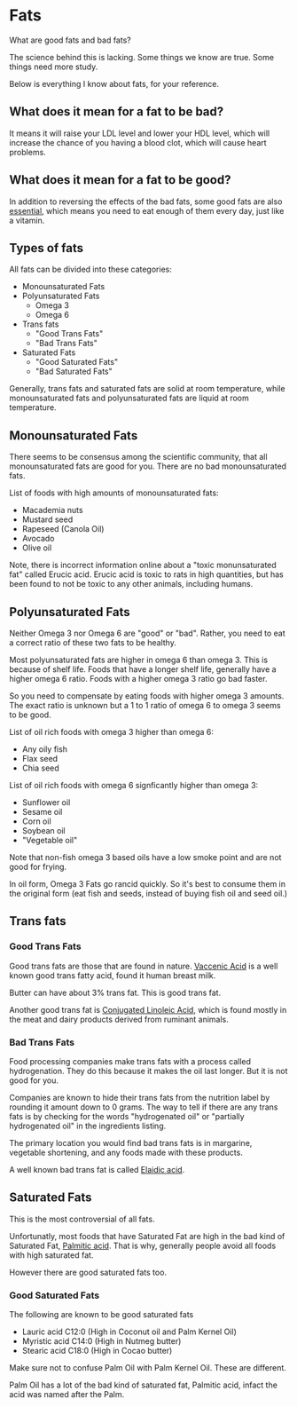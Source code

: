 # Fats

What are good fats and bad fats?

The science behind this is lacking. Some things we know are true. Some things need more study.

Below is everything I know about fats, for your reference.

## What does it mean for a fat to be bad?

It means it will raise your LDL level and lower your HDL level, which will increase the chance of you having a blood clot, which will cause heart problems.

## What does it mean for a fat to be good?

In addition to reversing the effects of the bad fats, some good fats are also [essential](https://en.wikipedia.org/wiki/Essential_fatty_acid), which means you need to eat enough of them every day, just like a vitamin.

## Types of fats

All fats can be divided into these categories:

* Monounsaturated Fats
* Polyunsaturated Fats
  * Omega 3
  * Omega 6
* Trans fats
  * "Good Trans Fats"
  * "Bad Trans Fats"
* Saturated Fats
  * "Good Saturated Fats"
  * "Bad Saturated Fats"

Generally, trans fats and saturated fats are solid at room temperature, while monounsaturated fats and polyunsaturated fats are liquid at room temperature.

## Monounsaturated Fats

There seems to be consensus among the scientific community, that all monounsaturated fats are good for you. There are no bad monounsaturated fats.

List of foods with high amounts of monounsaturated fats:
* Macademia nuts
* Mustard seed
* Rapeseed (Canola Oil)
* Avocado
* Olive oil

Note, there is incorrect information online about a "toxic monunsaturated fat" called Erucic acid. Erucic acid is toxic to rats in high quantities, but has been found to not be toxic to any other animals, including humans.

## Polyunsaturated Fats

Neither Omega 3 nor Omega 6 are "good" or "bad". Rather, you need to eat a correct ratio of these two fats to be healthy.

Most polyunsaturated fats are higher in omega 6 than omega 3. This is because of shelf life. Foods that have a longer shelf life, generally have a higher omega 6 ratio. Foods with a higher omega 3 ratio go bad faster.

So you need to compensate by eating foods with higher omega 3 amounts. The exact ratio is unknown but a 1 to 1 ratio of omega 6 to omega 3 seems to be good.

List of oil rich foods with omega 3 higher than omega 6:

* Any oily fish
* Flax seed
* Chia seed

List of oil rich foods with omega 6 signficantly higher than omega 3:

* Sunflower oil
* Sesame oil
* Corn oil
* Soybean oil
* "Vegetable oil"

Note that non-fish omega 3 based oils have a low smoke point and are not good for frying.

In oil form, Omega 3 Fats go rancid quickly. So it's best to consume them in the original form (eat fish and seeds, instead of buying fish oil and seed oil.)

## Trans fats

### Good Trans Fats

Good trans fats are those that are found in nature. [Vaccenic Acid](https://en.wikipedia.org/wiki/Vaccenic_acid) is a well known good trans fatty acid, found it human breast milk.

Butter can have about 3% trans fat. This is good trans fat.

Another good trans fat is [Conjugated Linoleic Acid](https://en.wikipedia.org/wiki/Conjugated_linoleic_acid), which is found mostly in the meat and dairy products derived from ruminant animals.

### Bad Trans Fats

Food processing companies make trans fats with a process called hydrogenation. They do this because it makes the oil last longer. But it is not good for you.

Companies are known to hide their trans fats from the nutrition label by rounding it amount down to 0 grams. The way to tell if there are any trans fats is by checking for the words "hydrogenated oil" or "partially hydrogenated oil" in the ingredients listing.

The primary location you would find bad trans fats is in margarine, vegetable shortening, and any foods made with these products.

A well known bad trans fat is called [Elaidic acid](https://en.wikipedia.org/wiki/Elaidic_acid).

## Saturated Fats

This is the most controversial of all fats. 

Unfortunatly, most foods that have Saturated Fat are high in the bad kind of Saturated Fat, [Palmitic acid](https://en.wikipedia.org/wiki/Palmitic_acid). That is why, generally people avoid all foods with high saturated fat.

However there are good saturated fats too.

### Good Saturated Fats

The following are known to be good saturated fats

* Lauric acid C12:0 (High in Coconut oil and Palm Kernel Oil)
* Myristic acid C14:0 (High in Nutmeg butter)
* Stearic acid C18:0 (High in Cocao butter)

Make sure not to confuse Palm Oil with Palm Kernel Oil. These are different.

Palm Oil has a lot of the bad kind of saturated fat, Palmitic acid, infact the acid was named after the Palm.
